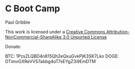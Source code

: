 # C Boot Camp
Paul Gribble

This work is licensed under a [Creative Commons Attribution-NonCommercial-ShareAlike 3.0 Unported License](http://creativecommons.org/licenses/by-nc-sa/3.0/)

Donate:

BTC: 1PzsZLQBD4n815Qh2eQxuGvkPjK3SK7Lko
DOGE: DTimvGXReVV57abbg4oT7sEYgZ3i9EmDTM
